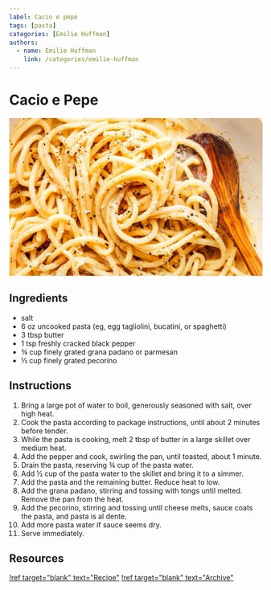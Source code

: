 ```yaml
---
label: Cacio e pepe
tags: [pasta]
categories: [Emilie Huffman]
authors:
  - name: Emilie Huffman
    link: /categories/emilie-huffman
---
```


# Cacio e Pepe
![Simple cheesy pasta.](/static/banners/cacio-e-pepe.jpg)

## Ingredients
- salt
- 6 oz uncooked pasta (eg, egg tagliolini, bucatini, or spaghetti)
- 3 tbsp butter
- 1 tsp freshly cracked black pepper
- ¾ cup finely grated grana padano or parmesan
- ⅓ cup finely grated pecorino

## Instructions
1. Bring a large pot of water to boil, generously seasoned with salt, over high heat.
2. Cook the pasta according to package instructions, until about 2 minutes before tender.
3. While the pasta is cooking, melt 2 tbsp of butter in a large skillet over medium heat.
4. Add the pepper and cook, swirling the pan, until toasted, about 1 minute.
5. Drain the pasta, reserving ¾ cup of the pasta water.
6. Add ½ cup of the pasta water to the skillet and bring it to a simmer.
7. Add the pasta and the remaining butter. Reduce heat to low.
8. Add the grana padano, stirring and tossing with tongs until melted. Remove the pan from the heat.
9. Add the pecorino, stirring and tossing until cheese melts, sauce coats the pasta, and pasta is al dente.
10. Add more pasta water if sauce seems dry.
11. Serve immediately.

## Resources
[!ref target="blank" text="Recipe"](https://www.bonappetit.com/recipe/cacio-e-pepe)
[!ref target="blank" text="Archive"](https://archive.is/gG06Z)
